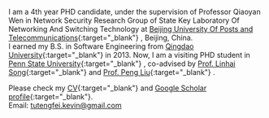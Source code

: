 I am a 4th year PHD candidate, under the supervision of Professor Qiaoyan Wen in Network Security Research Group of State Key Laboratory Of Networking And Switching Technology at [Beijing University Of Posts and Telecommunications](http://www.bupt.edu.cn/){:target="_blank"} , Beijing, China. <br/>
I earned my B.S. in Software Engineering from [Qingdao University](http://www.qdu.edu.cn/){:target="_blank"}  in 2013. Now, I am a visiting PHD student in [Penn State University](http://www.psu.edu/){:target="_blank"} , co-advised by [Prof. Linhai Song](https://songlh.github.io/){:target="_blank"}  and [Prof. Peng Liu](https://s2.ist.psu.edu/pliu/){:target="_blank"} .

Please check my [CV](/theme/doc/my_cv.pdf){:target="_blank"} and [Google Scholar profile](https://scholar.google.com/citations?user=9R6tw-IAAAAJ&hl=en){:target="_blank"}. <br/>
Email: tutengfei.kevin@gmail.com
